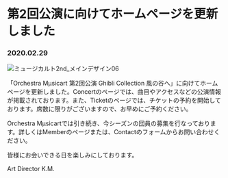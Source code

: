 # 第2回公演に向けてホームページを更新しました

### 2020.02.29

![ミュージカルト2nd_メインデザイン06](./assets/concert_wind_logo.png)

「Orchestra Mµsicart 第2回公演 Ghibli Collection 風の谷へ」に向けてホームページを更新しました。Concertのページでは、曲目やアクセスなどの公演情報が掲載されております。また、Ticketのページでは、チケットの予約を開始しております。席数に限りがございますので、お早めにご予約ください。



Orchestra Mµsicartでは引き続き、今シーズンの団員の募集を行なっております。詳しくはMemberのページまたは、Contactのフォームからお問い合わせください。



皆様にお会いできる日を楽しみにしております。



Art Director K.M.